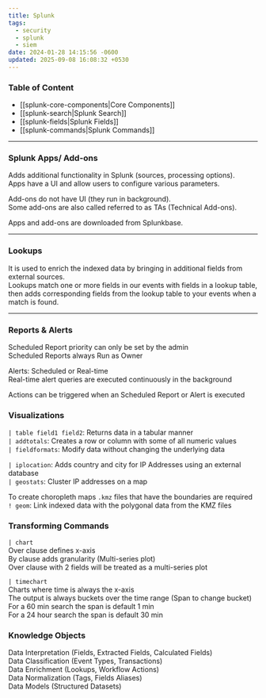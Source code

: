 ```yaml
---
title: Splunk
tags:
  - security
  - splunk
  - siem
date: 2024-01-28 14:15:56 -0600
updated: 2025-09-08 16:08:32 +0530
---
```


### Table of Content

- [[splunk-core-components|Core Components]]
- [[splunk-search|Splunk Search]]
- [[splunk-fields|Splunk Fields]]
- [[splunk-commands|Splunk Commands]]

---

### Splunk Apps/ Add-ons
Adds additional functionality in Splunk (sources, processing options).  
Apps have a UI and allow users to configure various parameters.  

Add-ons do not have UI (they run in background).  
Some add-ons are also called referred to as TAs (Technical Add-ons).

Apps and add-ons are downloaded from Splunkbase.  

---

### Lookups
It is used to enrich the indexed data by bringing in additional fields from external sources.  
Lookups match one or more fields in our events with fields in a lookup table, then adds corresponding fields from the lookup table to your events when a match is found.  

---

### Reports & Alerts

Scheduled Report priority can only be set by the admin  
Scheduled Reports always Run as Owner

Alerts: Scheduled or Real-time  
Real-time alert queries are executed continuously in the background   

Actions can be triggered when an Scheduled Report or Alert is executed  

### Visualizations

`| table field1 field2`: Returns data in a tabular manner  
`| addtotals`: Creates a row or column with some of all numeric values  
`| fieldformats`: Modify data without changing the underlying data  

`| iplocation`: Adds country and city for IP Addresses using an external database  
`| geostats`: Cluster IP addresses on a map

To create choropleth maps `.kmz` files that have the boundaries are required  
`! geom`: Link indexed data with the polygonal data from the KMZ files

### Transforming Commands

`| chart`  
Over clause defines x-axis  
By clause adds granularity (Multi-series plot)  
Over clause with 2 fields will be treated as a multi-series plot

`| timechart`  
Charts where time is always the x-axis  
The output is always buckets over the time range (Span to change bucket)    
For a 60 min search the span is default 1 min  
For a 24 hour search the span is default 30 min

### Knowledge Objects

Data Interpretation (Fields, Extracted Fields, Calculated Fields)  
Data Classification (Event Types, Transactions)  
Data Enrichment (Lookups, Workflow Actions)  
Data Normalization (Tags, Fields Aliases)  
Data Models (Structured Datasets)

